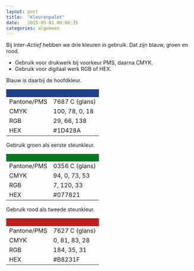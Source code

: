 ```yaml
---
layout: post
title:  "Kleurenpalet"
date:   2015-05-01 00:00:35
categories: algemeen
---
```


Bij Inter-*Actief* hebben we drie kleuren in gebruik. Dat zijn blauw, groen en rood.

* Gebruik voor drukwerk bij voorkeur PMS, daarna CMYK.
* Gebruik voor digitaal werk RGB of HEX.

<style>
  table {
    width: 100%;
    border-collapse: collapse
  }

  table + p {
    margin-top: 10px;
  }
</style>

Blauw is daarbij de hoofdkleur.
<table>
  <tr>
    <th style="background-color: #1D428A; height: 20px"></th>
    <th style="background-color: #1D428A; height: 20px"></th>
  </tr>
  <tr>
    <td>Pantone/PMS</td><td>7687 C (glans)</td>
  </tr>
  <tr>
    <td>CMYK</td><td>100, 78, 0, 18</td>
  </tr>
  <tr>
    <td>RGB</td><td>29, 66, 138</td>
  </tr>
  <tr>
    <td>HEX</td><td>#1D428A</td>
  </tr>
</table>


Gebruik groen als eerste steunkleur.
<table>
  <tr>
    <th style="background-color: #077821; height: 20px"></th>
    <th style="background-color: #077821; height: 20px"></th>
  </tr>
  <tr>
    <td>Pantone/PMS</td><td>0356 C (glans)</td>
  </tr>
  <tr>
    <td>CMYK</td><td>94, 0, 73, 53</td>
  </tr>
  <tr>
    <td>RGB</td><td>7, 120, 33</td>
  </tr>
  <tr>
    <td>HEX</td><td>#077821</td>
  </tr>
</table>

Gebruik rood als tweede steunkleur.
<table>
  <tr>
    <th style="background-color: #B8231F; height: 20px"></th>
    <th style="background-color: #B8231F; height: 20px"></th>
  </tr>
  <tr>
    <td>Pantone/PMS</td><td>7627 C (glans)</td>
  </tr>
  <tr>
    <td>CMYK</td><td>0, 81, 83, 28</td>
  </tr>
  <tr>
    <td>RGB</td><td>184, 35, 31</td>
  </tr>
  <tr>
    <td>HEX</td><td>#B8231F</td>
  </tr>
</table>

